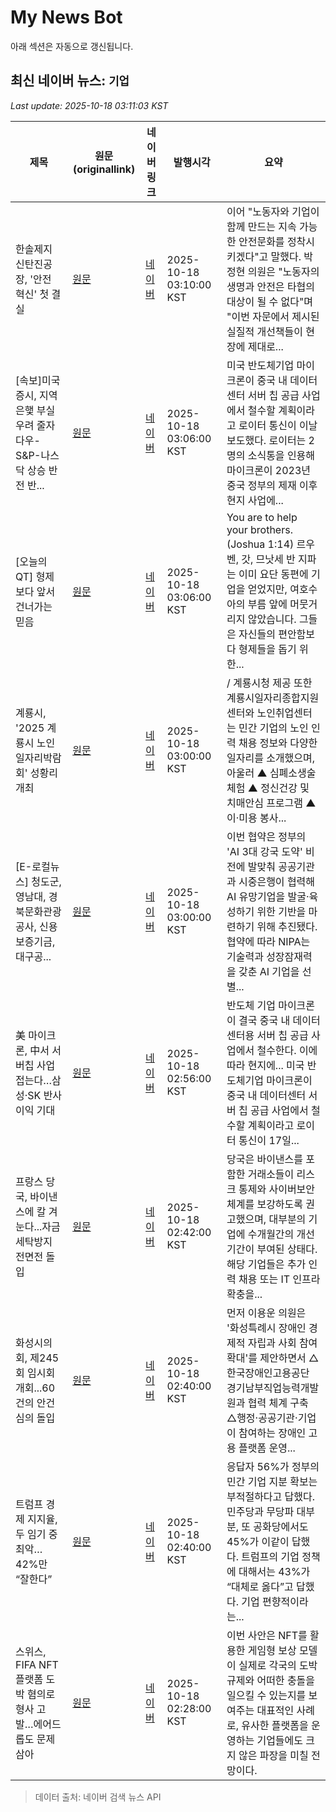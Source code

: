 # My News Bot

아래 섹션은 자동으로 갱신됩니다.

<!-- NEWS:START -->
## 최신 네이버 뉴스: `기업`
_Last update: 2025-10-18 03:11:03 KST_

| 제목 | 원문(originallink) | 네이버 링크 | 발행시각 | 요약 |
|---|---|---|---|---|
| 한솔제지 신탄진공장, '안전 혁신' 첫 결실 | [원문](https://www.ccdailynews.com/news/articleView.html?idxno=2373401) | [네이버](https://www.ccdailynews.com/news/articleView.html?idxno=2373401) | 2025-10-18 03:10:00 KST | 이어 "노동자와 기업이 함께 만드는 지속 가능한 안전문화를 정착시키겠다"고 말했다. 박정현 의원은 "노동자의 생명과 안전은 타협의 대상이 될 수 없다"며 "이번 자문에서 제시된 실질적 개선책들이 현장에 제대로... |
| [속보]미국증시, 지역은햋 부실 우려 줄자 다우-S&P-나스닥 상승 반전 반... | [원문](https://www.socialvalue.kr/news/view/1065548990968185) | [네이버](https://www.socialvalue.kr/news/view/1065548990968185) | 2025-10-18 03:06:00 KST | 미국 반도체기업 마이크론이 중국 내 데이터센터 서버 칩 공급 사업에서 철수할 계획이라고 로이터 통신이 이날 보도했다. 로이터는 2명의 소식통을 인용해 마이크론이 2023년 중국 정부의 제재 이후 현지 사업에... |
| [오늘의 QT] 형제보다 앞서 건너가는 믿음 | [원문](https://www.kmib.co.kr/article/view.asp?arcid=1760591571&code=23111514&cp=nv) | [네이버](https://n.news.naver.com/mnews/article/005/0001808525?sid=103) | 2025-10-18 03:06:00 KST | You are to help your brothers.(Joshua 1:14) 르우벤, 갓, 므낫세 반 지파는 이미 요단 동편에 기업을 얻었지만, 여호수아의 부름 앞에 머뭇거리지 않았습니다. 그들은 자신들의 편안함보다 형제들을 돕기 위한... |
| 계룡시, '2025 계룡시 노인일자리박람회' 성황리 개최 | [원문](http://www.newstnt.com/news/articleView.html?idxno=543649) | [네이버](http://www.newstnt.com/news/articleView.html?idxno=543649) | 2025-10-18 03:00:00 KST | / 계룡시청 제공 또한 계룡시일자리종합지원센터와 노인취업센터는 민간 기업의 노인 인력 채용 정보와 다양한 일자리를 소개했으며, 아울러 ▲ 심폐소생술 체험 ▲ 정신건강 및 치매안심 프로그램 ▲ 이·미용 봉사... |
| [E-로컬뉴스] 청도군, 영남대, 경북문화관광공사, 신용보증기금, 대구공... | [원문](https://www.ekn.kr/web/view.php?key=20251017025417022) | [네이버](https://www.ekn.kr/web/view.php?key=20251017025417022) | 2025-10-18 03:00:00 KST | 이번 협약은 정부의 'AI 3대 강국 도약' 비전에 발맞춰 공공기관과 시중은행이 협력해 AI 유망기업을 발굴·육성하기 위한 기반을 마련하기 위해 추진됐다. 협약에 따라 NIPA는 기술력과 성장잠재력을 갖춘 AI 기업을 선별... |
| 美 마이크론, 中서 서버칩 사업 접는다…삼성·SK 반사이익 기대 | [원문](https://www.dt.co.kr/article/12023531?ref=naver) | [네이버](https://n.news.naver.com/mnews/article/029/0002987737?sid=101) | 2025-10-18 02:56:00 KST | 반도체 기업 마이크론이 결국 중국 내 데이터센터용 서버 칩 공급 사업에서 철수한다. 이에 따라 현지에... 미국 반도체기업 마이크론이 중국 내 데이터센터 서버 칩 공급 사업에서 철수할 계획이라고 로이터 통신이 17일... |
| 프랑스 당국, 바이낸스에 칼 겨눈다...자금세탁방지 전면전 돌입 | [원문](http://coinreaders.com/193205) | [네이버](http://coinreaders.com/193205) | 2025-10-18 02:42:00 KST | 당국은 바이낸스를 포함한 거래소들이 리스크 통제와 사이버보안 체계를 보강하도록 권고했으며, 대부분의 기업에 수개월간의 개선 기간이 부여된 상태다. 해당 기업들은 추가 인력 채용 또는 IT 인프라 확충을... |
| 화성시의회, 제245회 임시회 개회...60건의 안건 심의 돌입 | [원문](https://www.ekn.kr/web/view.php?key=20251017026526951) | [네이버](https://www.ekn.kr/web/view.php?key=20251017026526951) | 2025-10-18 02:40:00 KST | 먼저 이용운 의원은 '화성특례시 장애인 경제적 자립과 사회 참여 확대'를 제안하면서 △한국장애인고용공단 경기남부직업능력개발원과 협력 체계 구축 △행정·공공기관·기업이 참여하는 장애인 고용 플랫폼 운영... |
| 트럼프 경제 지지율, 두 임기 중 최악…42%만 “잘한다” | [원문](http://www.fnnews.com/news/202510180233345733) | [네이버](https://n.news.naver.com/mnews/article/014/0005420971?sid=104) | 2025-10-18 02:40:00 KST | 응답자 56%가 정부의 민간 기업 지분 확보는 부적절하다고 답했다. 민주당과 무당파 대부분, 또 공화당에서도 45%가 이같이 답했다. 트럼프의 기업 정책에 대해서는 43%가 “대체로 옳다”고 답했다. 기업 편향적이라는... |
| 스위스, FIFA NFT 플랫폼 도박 혐의로 형사 고발…에어드롭도 문제 삼아 | [원문](https://www.tokenpost.kr/news/blockchain/295547) | [네이버](https://www.tokenpost.kr/news/blockchain/295547) | 2025-10-18 02:28:00 KST | 이번 사안은 NFT를 활용한 게임형 보상 모델이 실제로 각국의 도박 규제와 어떠한 충돌을 일으킬 수 있는지를 보여주는 대표적인 사례로, 유사한 플랫폼을 운영하는 기업들에도 크지 않은 파장을 미칠 전망이다. |

> 데이터 출처: 네이버 검색 뉴스 API
<!-- NEWS:END -->
